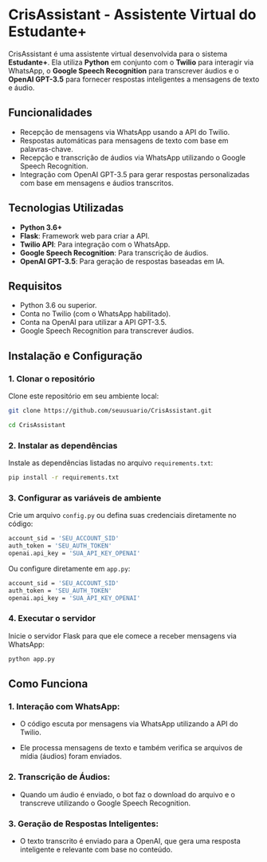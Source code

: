 # CrisAssistant - Assistente Virtual do Estudante+

CrisAssistant é uma assistente virtual desenvolvida para o sistema **Estudante+**. Ela utiliza **Python** em conjunto com o **Twilio** para interagir via WhatsApp, o **Google Speech Recognition** para transcrever áudios e o **OpenAI GPT-3.5** para fornecer respostas inteligentes a mensagens de texto e áudio.

## Funcionalidades

- Recepção de mensagens via WhatsApp usando a API do Twilio.
- Respostas automáticas para mensagens de texto com base em palavras-chave.
- Recepção e transcrição de áudios via WhatsApp utilizando o Google Speech Recognition.
- Integração com OpenAI GPT-3.5 para gerar respostas personalizadas com base em mensagens e áudios transcritos.

## Tecnologias Utilizadas

- **Python 3.6+**
- **Flask**: Framework web para criar a API.
- **Twilio API**: Para integração com o WhatsApp.
- **Google Speech Recognition**: Para transcrição de áudios.
- **OpenAI GPT-3.5**: Para geração de respostas baseadas em IA.

## Requisitos

- Python 3.6 ou superior.
- Conta no Twilio (com o WhatsApp habilitado).
- Conta na OpenAI para utilizar a API GPT-3.5.
- Google Speech Recognition para transcrever áudios.

## Instalação e Configuração

### 1. Clonar o repositório

Clone este repositório em seu ambiente local:

````bash
git clone https://github.com/seuusuario/CrisAssistant.git

cd CrisAssistant
````

### 2. Instalar as dependências

Instale as dependências listadas no arquivo ``requirements.txt``:

````bash
pip install -r requirements.txt
````

### 3. Configurar as variáveis de ambiente

Crie um arquivo ``config.py`` ou defina suas credenciais diretamente no código:

````bash
account_sid = 'SEU_ACCOUNT_SID'
auth_token = 'SEU_AUTH_TOKEN'
openai.api_key = 'SUA_API_KEY_OPENAI'
````
Ou configure diretamente em ``app.py``:

````bash
account_sid = 'SEU_ACCOUNT_SID'
auth_token = 'SEU_AUTH_TOKEN'
openai.api_key = 'SUA_API_KEY_OPENAI'
````
### 4. Executar o servidor

Inicie o servidor Flask para que ele comece a receber mensagens via WhatsApp:

````bash
python app.py
````

## Como Funciona

### 1. Interação com WhatsApp:

- O código escuta por mensagens via WhatsApp utilizando a API do Twilio.

- Ele processa mensagens de texto e também verifica se arquivos de mídia (áudios) foram enviados.

### 2. Transcrição de Áudios:

- Quando um áudio é enviado, o bot faz o download do arquivo e o transcreve utilizando o Google Speech Recognition.

### 3. Geração de Respostas Inteligentes:

- O texto transcrito é enviado para a OpenAI, que gera uma resposta inteligente e relevante com base no conteúdo.
